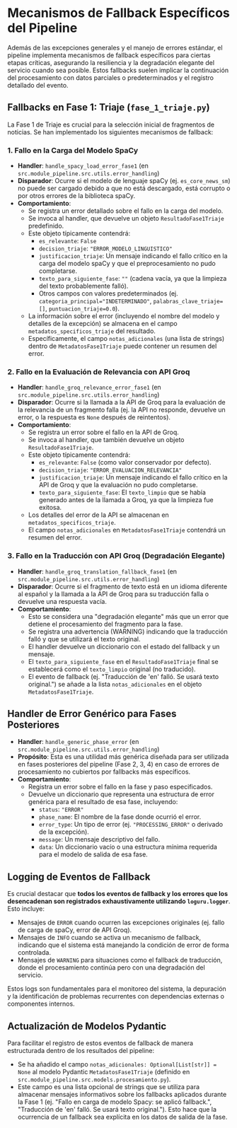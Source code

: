# Mecanismos de Fallback Específicos del Pipeline

Además de las excepciones generales y el manejo de errores estándar, el pipeline implementa mecanismos de fallback específicos para ciertas etapas críticas, asegurando la resiliencia y la degradación elegante del servicio cuando sea posible. Estos fallbacks suelen implicar la continuación del procesamiento con datos parciales o predeterminados y el registro detallado del evento.

## Fallbacks en Fase 1: Triaje (`fase_1_triaje.py`)

La Fase 1 de Triaje es crucial para la selección inicial de fragmentos de noticias. Se han implementado los siguientes mecanismos de fallback:

### 1. Fallo en la Carga del Modelo SpaCy

*   **Handler**: `handle_spacy_load_error_fase1` (en `src.module_pipeline.src.utils.error_handling`)
*   **Disparador**: Ocurre si el modelo de lenguaje spaCy (ej. `es_core_news_sm`) no puede ser cargado debido a que no está descargado, está corrupto o por otros errores de la biblioteca spaCy.
*   **Comportamiento**:
    *   Se registra un error detallado sobre el fallo en la carga del modelo.
    *   Se invoca al handler, que devuelve un objeto `ResultadoFase1Triaje` predefinido.
    *   Este objeto típicamente contendrá:
        *   `es_relevante`: `False`
        *   `decision_triaje`: `"ERROR_MODELO_LINGUISTICO"`
        *   `justificacion_triaje`: Un mensaje indicando el fallo crítico en la carga del modelo spaCy y que el preprocesamiento no pudo completarse.
        *   `texto_para_siguiente_fase`: `""` (cadena vacía, ya que la limpieza del texto probablemente falló).
        *   Otros campos con valores predeterminados (ej. `categoria_principal="INDETERMINADO"`, `palabras_clave_triaje=[]`, `puntuacion_triaje=0.0`).
    *   La información sobre el error (incluyendo el nombre del modelo y detalles de la excepción) se almacena en el campo `metadatos_specificos_triaje` del resultado.
    *   Específicamente, el campo `notas_adicionales` (una lista de strings) dentro de `MetadatosFase1Triaje` puede contener un resumen del error.

### 2. Fallo en la Evaluación de Relevancia con API Groq

*   **Handler**: `handle_groq_relevance_error_fase1` (en `src.module_pipeline.src.utils.error_handling`)
*   **Disparador**: Ocurre si la llamada a la API de Groq para la evaluación de la relevancia de un fragmento falla (ej. la API no responde, devuelve un error, o la respuesta es `None` después de reintentos).
*   **Comportamiento**:
    *   Se registra un error sobre el fallo en la API de Groq.
    *   Se invoca al handler, que también devuelve un objeto `ResultadoFase1Triaje`.
    *   Este objeto típicamente contendrá:
        *   `es_relevante`: `False` (como valor conservador por defecto).
        *   `decision_triaje`: `"ERROR_EVALUACION_RELEVANCIA"`
        *   `justificacion_triaje`: Un mensaje indicando el fallo crítico en la API de Groq y que la evaluación no pudo completarse.
        *   `texto_para_siguiente_fase`: El `texto_limpio` que se había generado antes de la llamada a Groq, ya que la limpieza fue exitosa.
    *   Los detalles del error de la API se almacenan en `metadatos_specificos_triaje`.
    *   El campo `notas_adicionales` en `MetadatosFase1Triaje` contendrá un resumen del error.

### 3. Fallo en la Traducción con API Groq (Degradación Elegante)

*   **Handler**: `handle_groq_translation_fallback_fase1` (en `src.module_pipeline.src.utils.error_handling`)
*   **Disparador**: Ocurre si el fragmento de texto está en un idioma diferente al español y la llamada a la API de Groq para su traducción falla o devuelve una respuesta vacía.
*   **Comportamiento**:
    *   Esto se considera una "degradación elegante" más que un error que detiene el procesamiento del fragmento para la fase.
    *   Se registra una advertencia (WARNING) indicando que la traducción falló y que se utilizará el texto original.
    *   El handler devuelve un diccionario con el estado del fallback y un mensaje.
    *   El `texto_para_siguiente_fase` en el `ResultadoFase1Triaje` final se establecerá como el `texto_limpio` original (no traducido).
    *   El evento de fallback (ej. "Traducción de 'en' falló. Se usará texto original.") se añade a la lista `notas_adicionales` en el objeto `MetadatosFase1Triaje`.

## Handler de Error Genérico para Fases Posteriores

*   **Handler**: `handle_generic_phase_error` (en `src.module_pipeline.src.utils.error_handling`)
*   **Propósito**: Esta es una utilidad más genérica diseñada para ser utilizada en fases posteriores del pipeline (Fase 2, 3, 4) en caso de errores de procesamiento no cubiertos por fallbacks más específicos.
*   **Comportamiento**:
    *   Registra un error sobre el fallo en la fase y paso especificados.
    *   Devuelve un diccionario que representa una estructura de error genérica para el resultado de esa fase, incluyendo:
        *   `status`: `"ERROR"`
        *   `phase_name`: El nombre de la fase donde ocurrió el error.
        *   `error_type`: Un tipo de error (ej. `"PROCESSING_ERROR"` o derivado de la excepción).
        *   `message`: Un mensaje descriptivo del fallo.
        *   `data`: Un diccionario vacío o una estructura mínima requerida para el modelo de salida de esa fase.

## Logging de Eventos de Fallback

Es crucial destacar que **todos los eventos de fallback y los errores que los desencadenan son registrados exhaustivamente utilizando `loguru.logger`**. Esto incluye:
*   Mensajes de `ERROR` cuando ocurren las excepciones originales (ej. fallo de carga de spaCy, error de API Groq).
*   Mensajes de `INFO` cuando se activa un mecanismo de fallback, indicando que el sistema está manejando la condición de error de forma controlada.
*   Mensajes de `WARNING` para situaciones como el fallback de traducción, donde el procesamiento continúa pero con una degradación del servicio.

Estos logs son fundamentales para el monitoreo del sistema, la depuración y la identificación de problemas recurrentes con dependencias externas o componentes internos.

## Actualización de Modelos Pydantic

Para facilitar el registro de estos eventos de fallback de manera estructurada dentro de los resultados del pipeline:
*   Se ha añadido el campo `notas_adicionales: Optional[List[str]] = None` al modelo Pydantic `MetadatosFase1Triaje` (definido en `src.module_pipeline.src.models.procesamiento.py`).
*   Este campo es una lista opcional de strings que se utiliza para almacenar mensajes informativos sobre los fallbacks aplicados durante la Fase 1 (ej. "Fallo en carga de modelo Spacy: se aplicó fallback.", "Traducción de 'en' falló. Se usará texto original."). Esto hace que la ocurrencia de un fallback sea explícita en los datos de salida de la fase.
